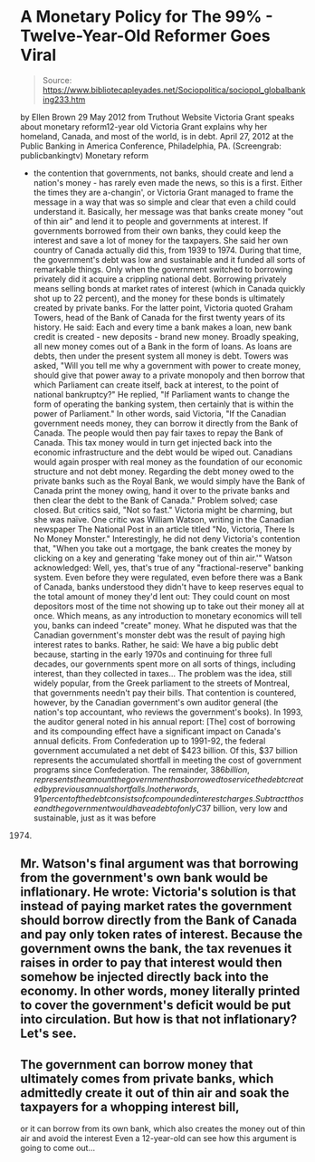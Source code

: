 # A Monetary Policy for The 99% - Twelve-Year-Old Reformer Goes Viral

> Source: https://www.bibliotecapleyades.net/Sociopolitica/sociopol_globalbanking233.htm

by Ellen Brown
29 May 2012
from
Truthout Website
Victoria Grant speaks about monetary reform12-year old Victoria Grant
explains
why her homeland, Canada, and most of the world, is in debt.
April 27, 2012 at the Public Banking in America
Conference, Philadelphia, PA.
(Screengrab: publicbankingtv)
Monetary reform
- the contention that governments, not banks, should create and lend a
nation's money - has rarely even made the news, so this is a first. Either
the times they are a-changin', or Victoria Grant managed to frame the message in a
way that was so simple and clear that even a child could understand it.
Basically, her message was that banks create money "out of thin air" and
lend it to people and governments at interest. If governments borrowed from
their own banks, they could keep the interest and save a lot of money for
the taxpayers.
She said her own country of Canada actually did this, from 1939 to 1974.
During that time, the government's debt was low and sustainable and it
funded all sorts of remarkable things.
Only when the government switched to borrowing
privately did it acquire a crippling national debt.
Borrowing privately means selling bonds at market rates of interest (which
in Canada quickly shot up to 22 percent), and the money for these bonds is
ultimately created by private banks.
For the latter point, Victoria quoted
Graham Towers, head of the Bank of Canada for the first twenty years of its
history.
He said:
Each and every time a bank makes a loan, new
bank credit is created - new deposits - brand new money. Broadly
speaking, all new money comes out of a Bank in the form of loans. As
loans are debts, then under the present system all money is debt.
Towers was asked,
"Will you tell me why a government with
power to create money, should give that power away to a private monopoly
and then borrow that which Parliament can create itself, back at
interest, to the point of national bankruptcy?"
He replied,
"If Parliament wants to change the form of
operating the banking system, then certainly that is within the power of
Parliament."
In other words, said Victoria,
"If the Canadian government needs money,
they can borrow it directly from the Bank of Canada. The people would
then pay fair taxes to repay the Bank of Canada. This tax money would in
turn get injected back into the economic infrastructure and the debt
would be wiped out.
Canadians would again prosper with real
money as the foundation of our economic structure and not debt money.
Regarding the debt money owed to the private
banks such as the Royal Bank, we would simply have the Bank of Canada
print the money owing, hand it over to the private banks and then clear
the debt to the Bank of Canada."
Problem solved; case closed.
But critics said, "Not so fast." Victoria might be charming, but she was
naïve. One critic was William Watson, writing in the Canadian
newspaper The National Post in an article titled "No, Victoria, There Is No
Money Monster."
Interestingly, he did not deny Victoria's
contention that,
"When you take out a mortgage, the bank
creates the money by clicking on a key and generating 'fake money out of
thin air.'"
Watson acknowledged:
Well, yes, that's true of any
"fractional-reserve" banking system. Even before they were regulated,
even before there was a Bank of Canada, banks understood they didn't
have to keep reserves equal to the total amount of money they'd lent
out: They could count on most depositors most of the time not showing up
to take out their money all at once. Which means, as any introduction to
monetary economics will tell you, banks can indeed "create" money.
What he disputed was that the Canadian
government's monster debt was the result of paying high interest rates to
banks.
Rather, he said:
We have a big public debt because, starting
in the early 1970s and continuing for three full decades, our
governments spent more on all sorts of things, including interest, than
they collected in taxes...
The problem was the idea, still widely
popular, from the Greek parliament to the streets of Montreal, that
governments needn't pay their bills.
That contention is countered, however, by the
Canadian government's own auditor general (the nation's top accountant, who
reviews the government's books).
In 1993, the auditor general noted in his annual
report:
[The] cost of borrowing and its compounding
effect have a significant impact on Canada's annual deficits. From
Confederation up to 1991-92, the federal government accumulated a net
debt of $423 billion.
Of this, $37 billion represents the
accumulated shortfall in meeting the cost of government programs since
Confederation. The remainder, $386 billion, represents the amount the
government has borrowed to service the debt created by previous annual
shortfalls.
In other words, 91 percent of the debt consists
of compounded interest charges. Subtract those and the government would have
a debt of only C$37 billion, very low and sustainable, just as it was before
1974.
Mr. Watson's final argument was that borrowing from the government's own
bank would be inflationary.
He wrote:
Victoria's solution is that instead of
paying market rates the government should borrow directly from the Bank
of Canada and pay only token rates of interest.
Because the government owns the bank, the
tax revenues it raises in order to pay that interest would then somehow
be injected directly back into the economy. In other words, money
literally printed to cover the government's deficit would be put into
circulation.
But how is that not inflationary?
Let's see.
-
The government can borrow money that
ultimately comes from private banks, which admittedly create it out of thin
air and soak the taxpayers for a whopping interest bill,
-
or it can borrow from its own bank,
which also creates the money out of thin air and avoid the
interest
Even a 12-year-old can see how this argument is going to come out...
